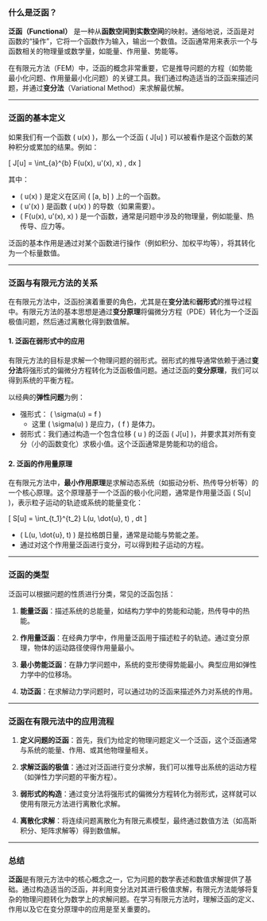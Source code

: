 ### **什么是泛函？**

**泛函（Functional）** 是一种从**函数空间到实数空间**的映射。通俗地说，泛函是对函数的“操作”，它将一个函数作为输入，输出一个数值。泛函通常用来表示一个与函数相关的物理量或数学量，如能量、作用量、势能等。

在有限元方法（FEM）中，泛函的概念非常重要，它是推导问题的方程（如势能最小化问题、作用量最小化问题）的关键工具。我们通过构造适当的泛函来描述问题，并通过**变分法**（Variational Method）来求解最优解。

---

### **泛函的基本定义**

如果我们有一个函数 \( u(x) \)，那么一个泛函 \( J[u] \) 可以被看作是这个函数的某种积分或累加的结果。例如：

\[
J[u] = \int_{a}^{b} F(u(x), u'(x), x) \, dx
\]

其中：
- \( u(x) \) 是定义在区间 \( [a, b] \) 上的一个函数。
- \( u'(x) \) 是函数 \( u(x) \) 的导数（如果需要）。
- \( F(u(x), u'(x), x) \) 是一个函数，通常是问题中涉及的物理量，例如能量、热传导、应力等。

泛函的基本作用是通过对某个函数进行操作（例如积分、加权平均等），将其转化为一个标量数值。

---

### **泛函与有限元方法的关系**

在有限元方法中，泛函扮演着重要的角色，尤其是在**变分法**和**弱形式**的推导过程中。有限元方法的基本思想是通过**变分原理**将偏微分方程（PDE）转化为一个泛函极值问题，然后通过离散化得到数值解。

#### **1. 泛函在弱形式中的应用**

有限元方法的目标是求解一个物理问题的弱形式。弱形式的推导通常依赖于通过**变分法**将强形式的偏微分方程转化为泛函极值问题。通过泛函的**变分原理**，我们可以得到系统的平衡方程。

以经典的**弹性问题**为例：
- 强形式： \( \sigma(u) = f \)
  - 这里 \( \sigma(u) \) 是应力，\( f \) 是体力。
- 弱形式：我们通过构造一个包含位移 \( u \) 的泛函 \( J[u] \)，并要求其对所有变分（小的函数变化）求极小值。这个泛函通常是势能和功的组合。

#### **2. 泛函的作用量原理**

在有限元方法中，**最小作用原理**是求解动态系统（如振动分析、热传导分析等）的一个核心原理。这个原理基于一个泛函的极小化问题，通常是作用量泛函 \( S[u] \)，表示粒子运动的轨迹或系统的能量变化：

\[
S[u] = \int_{t_1}^{t_2} L(u, \dot{u}, t) \, dt
\]

- \( L(u, \dot{u}, t) \) 是拉格朗日量，通常是动能与势能之差。
- 通过对这个作用量泛函进行变分，可以得到粒子运动的方程。

---

### **泛函的类型**

泛函可以根据问题的性质进行分类，常见的泛函包括：

1. **能量泛函**：描述系统的总能量，如结构力学中的势能和动能，热传导中的热能。
   
2. **作用量泛函**：在经典力学中，作用量泛函用于描述粒子的轨迹。通过变分原理，物体的运动路径使得作用量最小。

3. **最小势能泛函**：在静力学问题中，系统的变形使得势能最小。典型应用如弹性力学中的位移场。

4. **功泛函**：在求解动力学问题时，可以通过功的泛函来描述外力对系统的作用。

---

### **泛函在有限元法中的应用流程**

1. **定义问题的泛函**：首先，我们为给定的物理问题定义一个泛函，这个泛函通常与系统的能量、作用、或其他物理量相关。
   
2. **求解泛函的极值**：通过对泛函进行变分求解，我们可以推导出系统的运动方程（如弹性力学问题的平衡方程）。

3. **弱形式的构造**：通过变分法将强形式的偏微分方程转化为弱形式，这样就可以使用有限元方法进行离散化求解。

4. **离散化求解**：将连续问题离散化为有限元素模型，最终通过数值方法（如高斯积分、矩阵求解等）得到数值解。

---

### **总结**

**泛函**是有限元方法中的核心概念之一，它为问题的数学表述和数值求解提供了基础。通过构造适当的泛函，并利用变分法对其进行极值求解，有限元方法能够将复杂的物理问题转化为数学上的求解问题。在学习有限元方法时，理解泛函的定义、作用以及它在变分原理中的应用是至关重要的。
